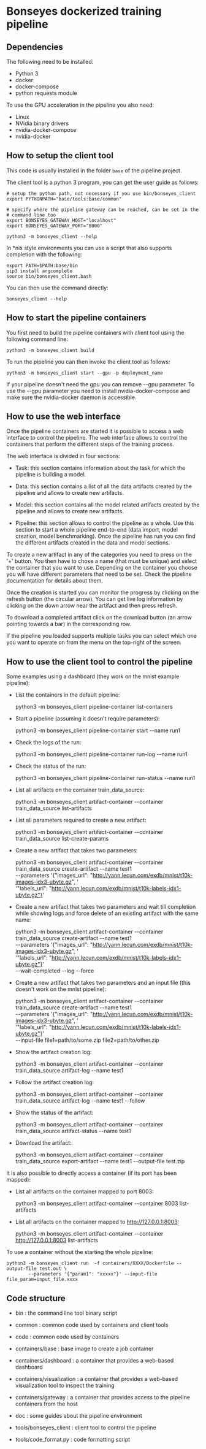 Bonseyes dockerized training pipeline
================================================

Dependencies
---------------------------------------------

The following need to be installed:

   - Python 3
   - docker
   - docker-compose
   - python requests module

To use the GPU acceleration in the pipeline you also need:

   - Linux
   - NVidia binary drivers
   - nvidia-docker-compose
   - nvidia-docker

How to setup the client tool
--------------------------------

This code is usually installed in the folder `base` of the pipeline project.

The client tool is a python 3 program, you can get the user guide as follows:

    # setup the python path, not necessary if you use bin/bonseyes_client
    export PYTHONPATH="base/tools:base/common"

    # specify where the pipeline gateway can be reached, can be set in the 
    # command line too
    export BONSEYES_GATEWAY_HOST="localhost"
    export BONSEYES_GATEWAY_PORT="8000"

    python3 -m bonseyes_client --help
    
In *nix style environments you can use a script that also supports completion 
with the following:
 
    export PATH=$PATH:base/bin
    pip3 install argcomplete
    source bin/bonseyes_client.bash

You can then use the command directly:

    bonseyes_client --help

How to start the pipeline containers
-------------------------------------

You first need to build the pipeline containers with client tool 
using the following command line:

    python3 -m bonseyes_client build 

To run the pipeline you can then invoke the client tool as follows:

    python3 -m bonseyes_client start --gpu -p deployment_name
    
If your pipeline doesn't need the gpu you can remove --gpu parameter. To use the --gpu parameter you need
 to install nvidia-docker-compose and make sure the nvidia-docker daemon is accessible.

How to use the web interface
-----------------------------

Once the pipeline containers are started it is possible to access a web 
interface to control the pipeline. The web interface allows to control the
containers that perform the different steps of the training process.

The web interface is divided in four sections:

  - Task: this section contains information about the task for which the 
    pipeline is building a model.

  - Data: this section contains a list of all the data artifacts created by the
    pipeline and allows to create new artifacts.

  - Model: this section contains all the model related artifacts created by the
    pipeline and allows to create new artifacts.

  - Pipeline: this section allows to control the pipeline as a whole. Use this
    section to start a whole pipeline end-to-end (data import, model creation, 
    model benchmarking). Once the pipeline has run you can find the different
    artifacts created in the data and model sections.

To create a new artifact in any of the categories you need to press on the '+'
button. You then have to chose a name (that must be unique) and select the 
container that you want to use. Depending on the container you choose you will
have different parameters that need to be set. Check the pipeline documentation
for details about them.

Once the creation is started you can monitor the progress by clicking on the
refresh button (the circular arrow). You can get live log information by 
clicking on the down arrow near the artifact and then press refresh.

To download a completed artifact click on the download button (an arrow 
pointing towards a bar) in the corresponding row.

If the pipeline you loaded supports multiple tasks you can select which one you
want to operate on from the menu on the top-right of the screen.

How to use the client tool to control the pipeline
-----------------------------------------------------

Some examples using a dashboard (they work on the mnist example pipeline):

  - List the containers in the default pipeline:

      python3 -m bonseyes_client pipeline-container list-containers

  - Start a pipeline (assuming it doesn't require parameters):
   
      python3 -m bonseyes_client pipeline-container start --name run1

  - Check the logs of the run:

      python3 -m bonseyes_client pipeline-container run-log --name run1

  - Check the status of the run:

      python3 -m bonseyes_client pipeline-container run-status --name run1

  - List all artifacts on the container train_data_source:

      python3 -m bonseyes_client artifact-container --container train_data_source list-artifacts
      
  - List all parameters required to create a new artifact:

      python3 -m bonseyes_client artifact-container --container train_data_source list-create-params

  - Create a new artifact that takes two parameters:

      python3 -m bonseyes_client artifact-container --container train_data_source create-artifact --name test1 \
         --parameters '{"images_url": "http://yann.lecun.com/exdb/mnist/t10k-images-idx3-ubyte.gz", '\
	              '"labels_url": "http://yann.lecun.com/exdb/mnist/t10k-labels-idx1-ubyte.gz"}'

  - Create a new artifact that takes two parameters and wait till completion while showing logs and force delete of
    an existing artifact with the same name:

      python3 -m bonseyes_client artifact-container --container train_data_source create-artifact --name test1 \
         --parameters '{"images_url": "http://yann.lecun.com/exdb/mnist/t10k-images-idx3-ubyte.gz", '\
	              '"labels_url": "http://yann.lecun.com/exdb/mnist/t10k-labels-idx1-ubyte.gz"}' \
	     --wait-completed --log --force

  - Create a new artifact that takes two parameters and an input file (this doesn't work on the mnist pipeline):

      python3 -m bonseyes_client artifact-container --container train_data_source create-artifact --name test1 \
         --parameters '{"images_url": "http://yann.lecun.com/exdb/mnist/t10k-images-idx3-ubyte.gz", '\
	              '"labels_url": "http://yann.lecun.com/exdb/mnist/t10k-labels-idx1-ubyte.gz"}' \
	     --input-file file1=path/to/some.zip file2=path/to/other.zip

  - Show the artifact creation log:

      python3 -m bonseyes_client artifact-container --container train_data_source artifact-log --name test1

  - Follow the artifact creation log:

      python3 -m bonseyes_client artifact-container --container train_data_source artifact-log --name test1 --follow

  - Show the status of the artifact:

      python3 -m bonseyes_client artifact-container --container train_data_source artifact-status --name test1

  - Download the artifact:

      python3 -m bonseyes_client artifact-container --container train_data_source export-artifact --name test1 --output-file test.zip
    
It is also possible to directly access a container (if its port has been mapped):

  - List all artifacts on the container mapped to port 8003:

      python3 -m bonseyes_client artifact-container --container 8003 list-artifacts

  - List all artifacts on the container mapped to http://127.0.0.1:8003:

      python3 -m bonseyes_client artifact-container --container http://127.0.0.1:8003 list-artifacts

To use a container without the starting the whole pipeline:

    python3 -m bonseyes_client run  -f containers/XXXX/Dockerfile --output-file test.out \
            --parameters '{"param1": "xxxxx"}' --input-file file_param=input_file.xxxx


Code structure
----------------

  - bin : the command line tool binary script

  - common : common code used by containers and client tools

  - code : common code used by containers

  - containers/base : base image to create a job container

  - containers/dashboard  : a container that provides a web-based dashboard
  
  - containers/visualization : a container that provides a web-based visualization tool to inspect the training
  
  - containers/gateway : a container that provides access to the pipeline containers from the host

  - doc : some guides about the pipeline environment

  - tools/bonseyes_client : client tool to control the pipeline

  - tools/code_format.py : code formatting script